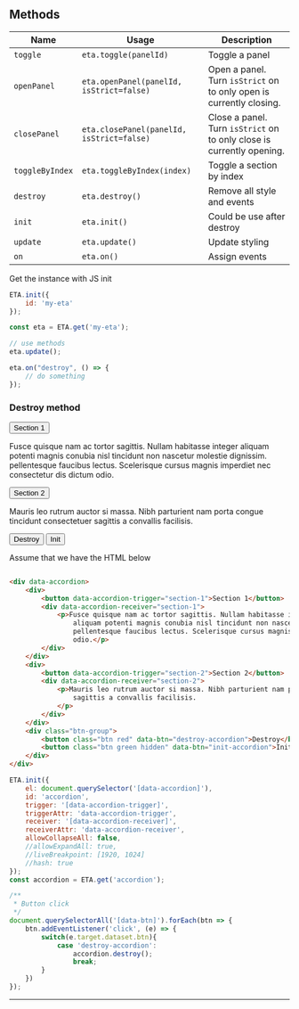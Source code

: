 ## Methods

| Name            | Usage                                     | Description                                                           | 
|-----------------|-------------------------------------------|-----------------------------------------------------------------------|
| `toggle`        | `eta.toggle(panelId)`                     | Toggle a panel                                                        |
| `openPanel`     | `eta.openPanel(panelId, isStrict=false)`  | Open a panel. Turn `isStrict` on to only open is currently closing.   |
| `closePanel`    | `eta.closePanel(panelId, isStrict=false)` | Close a panel. Turn `isStrict` on to only close is currently opening. |
| `toggleByIndex` | `eta.toggleByIndex(index)`                | Toggle a section by index                                             |
| `destroy`       | `eta.destroy()`                           | Remove all style and events                                           |
| `init`          | `eta.init()`                              | Could be use after destroy                                            |
| `update`        | `eta.update()`                            | Update styling                                                        |
| `on`            | `eta.on()`                                | Assign events                                                         |

Get the instance with JS init

```js
ETA.init({
    id: 'my-eta'
});

const eta = ETA.get('my-eta');

// use methods
eta.update();

eta.on("destroy", () => {
    // do something
});
```

### Destroy method

<div data-accordion>
            <div>   
                  <button data-accordion-trigger="section-1">Section 1</button>
                 <div data-accordion-receiver="section-1">
                    <p>Fusce quisque nam ac tortor sagittis. Nullam habitasse integer
                        aliquam potenti magnis conubia nisl tincidunt non nascetur molestie dignissim.
                        pellentesque faucibus lectus. Scelerisque cursus magnis imperdiet nec consectetur dis dictum
                        odio.</p>
                 </div>
            </div>
            <div>
                <button data-accordion-trigger="section-2">Section 2</button>
                <div data-accordion-receiver="section-2">
                    <p>Mauris leo rutrum auctor si massa. Nibh parturient nam porta congue tincidunt consectetuer
                        sagittis a convallis facilisis.
                    </p>
                </div>
            </div>
        <div class="btn-group">
            <button class="btn red" data-btn="destroy-accordion">Destroy</button>
            <button class="btn green hidden" data-btn="init-accordion">Init</button>
        </div>
</div>

Assume that we have the HTML below

```html

<div data-accordion>
    <div>
        <button data-accordion-trigger="section-1">Section 1</button>
        <div data-accordion-receiver="section-1">
            <p>Fusce quisque nam ac tortor sagittis. Nullam habitasse integer
                aliquam potenti magnis conubia nisl tincidunt non nascetur molestie dignissim.
                pellentesque faucibus lectus. Scelerisque cursus magnis imperdiet nec consectetur dis dictum
                odio.</p>
        </div>
    </div>
    <div>
        <button data-accordion-trigger="section-2">Section 2</button>
        <div data-accordion-receiver="section-2">
            <p>Mauris leo rutrum auctor si massa. Nibh parturient nam porta congue tincidunt consectetuer
                sagittis a convallis facilisis.
            </p>
        </div>
    </div>
    <div class="btn-group">
        <button class="btn red" data-btn="destroy-accordion">Destroy</button>
        <button class="btn green hidden" data-btn="init-accordion">Init</button>
    </div>
</div>
```

```js
ETA.init({
    el: document.querySelector('[data-accordion]'),
    id: 'accordion',
    trigger: '[data-accordion-trigger]',
    triggerAttr: 'data-accordion-trigger',
    receiver: '[data-accordion-receiver]',
    receiverAttr: 'data-accordion-receiver',
    allowCollapseAll: false,
    //allowExpandAll: true,
    //liveBreakpoint: [1920, 1024]
    //hash: true
});
const accordion = ETA.get('accordion');

/**
 * Button click
 */
document.querySelectorAll('[data-btn]').forEach(btn => {
    btn.addEventListener('click', (e) => {
        switch(e.target.dataset.btn){
            case 'destroy-accordion':
                accordion.destroy();
                break;
        }
    })
});
```

---
